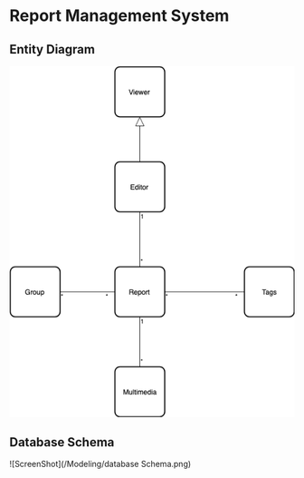 # Report Management System

## Entity Diagram

![ScreenShot](/Modeling/EntityDiagram.png)

## Database Schema 

![ScreenShot](/Modeling/database Schema.png)

